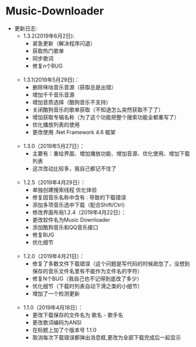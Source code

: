 # Music-Downloader
* 更新日志:   
   * 1.3.2(2019年6月2日):
      * 紧急更新（解决程序闪退）
      * 获取热门歌单
      * 同步歌词
      * 修复n个BUG
      <br/>
   * 1.3.1(2019年5月29日)：
      * 删除咪咕音乐音源（获取总是出错）
      * 增加千千音乐音源
      * 增加音质选择（酷狗音乐不支持）
      * 关闭酷狗音乐的歌单获取（不知道怎么突然获取不了了）
      * 增加获取专辑名称（为了这个功能把整个搜索功能全都重写了）
      * 优化播放列表的使用
      * 更改使用 .Net Framework 4.6 框架
      <br/>
   * 1.3.0（2019年5月27日）：
      * 主要有：重绘界面、增加播放功能、增加音源、优化使用、增加下载列表
      * 这次改动比较多，我自己都记不住了
      <br/>
   * 1.2.5（2019年4月29日）：
      * 单独创建搜索线程 优化体验
      * 修复因音乐名称中含有 : 导致的下载错误
      * 添加多项音乐选中下载（配合Shift/Ctrl）
      * 修改界面布局1.2.4（2019年4月22日）：
      * 更改软件名为Music Downloader
      * 添加酷狗音乐和QQ音乐接口
      * 修复BUG
      * 优化细节
      <br/>
   * 1.2.0（2019年4月21日）：
      * 修复了多数文件下载错误（这个问题是写代码的时候疏忽了，没想到保存的音乐文件名里有不能作为文件名的字符）
      * 修复N个BUG（我自己也不记得到底改了多少）
      * 优化细节（下载时列表自动下滑之类的小细节）
      * 增加了一个检测更新
      <br/>
   * 1.1.0（2019年4月18日）：
      * 更改下载保存的文件名为 歌名 - 歌手名
      * 更改歌词编码为ANSI
      * 在标题上加了个版本号 1.1.0
      * 取消每次下载错误都弹出消息框,更改为全部下载完成后一起显示
